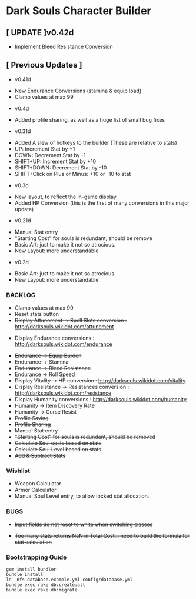 Dark Souls Character Builder
=====================================

[ UPDATE ]v0.42d
-----------------------------------
* Implement Bleed Resistance Conversion

[ Previous Updates ]
-----------------------------------
- v0.41d
 * New Endurance Conversions (stamina & equip load)
 * Clamp values at max 99

- v0.4d
 * Added profile sharing, as well as a huge list of small bug fixes

- v0.31d
 * Added A slew of hotkeys to the builder (These are relative to stats)
 * UP: Increment Stat by +1
 * DOWN: Decrement Stat by -1
 * SHIFT+UP: Increment Stat by +10
 * SHIFT+DOWN: Decrement Stat by -10
 * SHIFT+Click on Plus or Minus: +10 or -10 to stat
- v0.3d
 * New layout, to reflect the in-game display
 * Added HP Conversion (this is the first of many conversions in this major update)

- v0.21d
 * Manual Stat entry
 * "Starting Cost" for souls is redundant, should be remove
 * Basic Art: just to make it not so atrocious.
 * New Layout: more understandable

- v0.2d
 * Basic Art: just to make it not so atrocious.
 * New Layout: more understandable

### BACKLOG
* ~~Clamp values at max 99~~
* Reset stats button
* ~~Display Attunement -> Spell Slots conversion : http://darksouls.wikidot.com/attunement~~
- Display Endurance conversions : http://darksouls.wikidot.com/endurance
 * ~~Endurance -> Equip Burden~~
 * ~~Endurance -> Stamina~~
 * ~~Endurance -> Bleed Resistance~~
 * Endurance -> Roll Speed
* ~~Display Vitality -> HP conversion : http://darksouls.wikidot.com/vitality~~
* Display Resistance -> Resistances conversion : http://darksouls.wikidot.com/resistance
* Display Humanity conversions : http://darksouls.wikidot.com/humanity
 * Humanity -> Item Discovery Rate
 * Humanity -> Curse Resist
* ~~Profile Saving~~
* ~~Profile Sharing~~
* ~~Manual Stat entry~~
* ~~"Starting Cost" for souls is redundant, should be removed~~
* ~~Calculate Soul costs based on stats~~
* ~~Calculate Soul Level based on stats~~
* ~~Add & Subtract Stats~~


### Wishlist
* Weapon Calculator
* Armor Calculator
* Manual Soul Level entry, to allow locked stat allocation.


### BUGS
- ~~Input fields do not reset to white when switching classes~~
* ~~Too many stats returns NaN in Total Cost... need to build the formula for stat calculation~~

### Bootstrapping Guide

    gem install bundler
    bundle install
    ln -nfs database.example.yml config/database.yml
    bundle exec rake db:create:all
    bundle exec rake db:migrate

